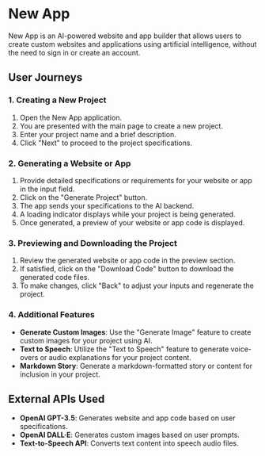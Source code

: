 # New App

New App is an AI-powered website and app builder that allows users to create custom websites and applications using artificial intelligence, without the need to sign in or create an account.

## User Journeys

### 1. Creating a New Project

1. Open the New App application.
2. You are presented with the main page to create a new project.
3. Enter your project name and a brief description.
4. Click "Next" to proceed to the project specifications.

### 2. Generating a Website or App

1. Provide detailed specifications or requirements for your website or app in the input field.
2. Click on the "Generate Project" button.
3. The app sends your specifications to the AI backend.
4. A loading indicator displays while your project is being generated.
5. Once generated, a preview of your website or app code is displayed.

### 3. Previewing and Downloading the Project

1. Review the generated website or app code in the preview section.
2. If satisfied, click on the "Download Code" button to download the generated code files.
3. To make changes, click "Back" to adjust your inputs and regenerate the project.

### 4. Additional Features

- **Generate Custom Images**: Use the "Generate Image" feature to create custom images for your project using AI.
- **Text to Speech**: Utilize the "Text to Speech" feature to generate voice-overs or audio explanations for your project content.
- **Markdown Story**: Generate a markdown-formatted story or content for inclusion in your project.

## External APIs Used

- **OpenAI GPT-3.5**: Generates website and app code based on user specifications.
- **OpenAI DALL·E**: Generates custom images based on user prompts.
- **Text-to-Speech API**: Converts text content into speech audio files.